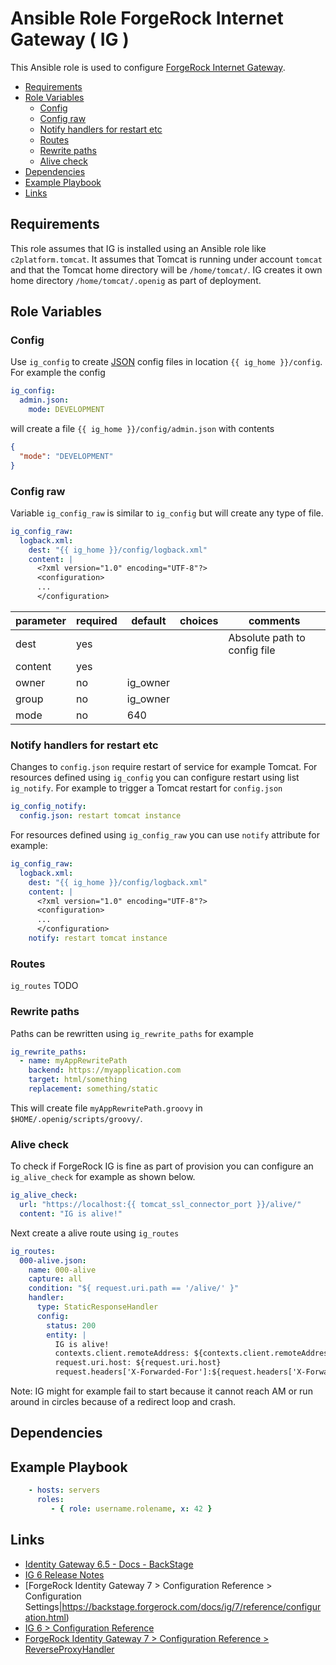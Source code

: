 # Ansible Role ForgeRock Internet Gateway ( IG )

This Ansible role is used to configure [ForgeRock Internet Gateway](https://www.forgerock.com/platform/identity-gateway).

<!-- MarkdownTOC levels="2,3" autolink="true" -->

- [Requirements](#requirements)
- [Role Variables](#role-variables)
  - [Config](#config)
  - [Config raw](#config-raw)
  - [Notify handlers for restart etc](#notify-handlers-for-restart-etc)
  - [Routes](#routes)
  - [Rewrite paths](#rewrite-paths)
  - [Alive check](#alive-check)
- [Dependencies](#dependencies)
- [Example Playbook](#example-playbook)
- [Links](#links)

<!-- /MarkdownTOC -->

## Requirements

<!-- Any pre-requisites that may not be covered by Ansible itself or the role should be mentioned here. For instance, if the role uses the EC2 module, it may be a good idea to mention in this section that the boto package is required. -->

This role assumes that IG is installed using an Ansible role like `c2platform.tomcat`. It assumes that Tomcat is running under account `tomcat` and that the Tomcat home directory will be `/home/tomcat/`. IG creates it own home directory `/home/tomcat/.openig` as part of deployment.

## Role Variables

<!--  A description of the settable variables for this role should go here, including any variables that are in defaults/main.yml, vars/main.yml, and any variables that can/should be set via parameters to the role. Any variables that are read from other roles and/or the global scope (ie. hostvars, group vars, etc.) should be mentioned here as well. -->

### Config

Use `ig_config` to create [JSON](https://nl.wikipedia.org/wiki/JSON) config files in location `{{ ig_home }}/config`. For example the config 

```yaml
ig_config:
  admin.json:
    mode: DEVELOPMENT
```
will create a file `{{ ig_home }}/config/admin.json` with contents

```json
{
  "mode": "DEVELOPMENT"
}
```

### Config raw

Variable `ig_config_raw` is similar to `ig_config` but will create any type of file. 

```yaml
ig_config_raw:
  logback.xml:
    dest: "{{ ig_home }}/config/logback.xml"
    content: |
      <?xml version="1.0" encoding="UTF-8"?>
      <configuration>
      ...
      </configuration>

```

|parameter|required|default |choices|comments                     |
|---------|--------|--------|-------|-----------------------------|
|dest     |yes     |        |       |Absolute path to config file |
|content  |yes     |        |       |                             |
|owner    |no      |ig_owner|       |                             |
|group    |no      |ig_owner|       |                             |
|mode     |no      |640     |       |                             |

### Notify handlers for restart etc

Changes to `config.json` require restart of service for example Tomcat. For resources defined using `ig_config` you can configure restart using list `ig_notify`. For example to trigger a Tomcat restart for `config.json`

```yaml
ig_config_notify:
  config.json: restart tomcat instance
```

For resources defined using `ig_config_raw` you can use `notify` attribute for example:

```yaml
ig_config_raw:
  logback.xml:
    dest: "{{ ig_home }}/config/logback.xml"
    content: |
      <?xml version="1.0" encoding="UTF-8"?>
      <configuration>
      ...
      </configuration>
    notify: restart tomcat instance
```

### Routes

`ig_routes` TODO

### Rewrite paths

Paths can be rewritten using `ig_rewrite_paths` for example 

```yaml
ig_rewrite_paths:
  - name: myAppRewritePath
    backend: https://myapplication.com
    target: html/something
    replacement: something/static
```

This will create file `myAppRewritePath.groovy` in `$HOME/.openig/scripts/groovy/`.

### Alive check

To check if ForgeRock IG is fine as part of provision you can configure an `ig_alive_check` for example as shown below. 

```yaml
ig_alive_check:
  url: "https://localhost:{{ tomcat_ssl_connector_port }}/alive/"
  content: "IG is alive!"
```

Next create a alive route using `ig_routes`

```yaml
ig_routes:
  000-alive.json:
    name: 000-alive
    capture: all
    condition: "${ request.uri.path == '/alive/' }"
    handler:
      type: StaticResponseHandler
      config:
        status: 200
        entity: |
          IG is alive!
          contexts.client.remoteAddress: ${contexts.client.remoteAddress}
          request.uri.host: ${request.uri.host}
          request.headers['X-Forwarded-For']:${request.headers['X-Forwarded-For']}
```

Note: IG might for example fail to start because it cannot reach AM or run around in circles because of a redirect loop and crash.

## Dependencies

<!--   A list of other roles hosted on Galaxy should go here, plus any details in regards to parameters that may need to be set for other roles, or variables that are used from other roles. -->

## Example Playbook

<!--   Including an example of how to use your role (for instance, with variables passed in as parameters) is always nice for users too: -->

```yaml
    - hosts: servers
      roles:
         - { role: username.rolename, x: 42 }
```

## Links

* [Identity Gateway 6.5 - Docs - BackStage](https://backstage.forgerock.com/docs/ig/6.5https://backstage.forgerock.com/docs/ig/6.5 )
* [IG 6 Release Notes](https://backstage.forgerock.com/docs/ig/6/release-notes/)
* [ForgeRock Identity Gateway 7 > Configuration Reference > Configuration Settings|https://backstage.forgerock.com/docs/ig/7/reference/configuration.html)
* [IG 6 > Configuration Reference](https://backstage.forgerock.com/docs/ig/6/reference/index.html)
* [ForgeRock Identity Gateway 7 > Configuration Reference > ReverseProxyHandler](https://backstage.forgerock.com/docs/ig/7/reference/ReverseProxyHandler.html)
